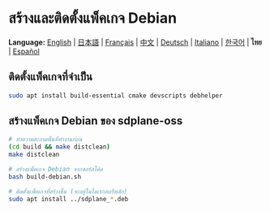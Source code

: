 # สร้างและติดตั้งแพ็คเกจ Debian

**Language:** [English](../en/build-debian-package.md) | [日本語](../ja/build-debian-package.md) | [Français](../fr/build-debian-package.md) | [中文](../zh/build-debian-package.md) | [Deutsch](../de/build-debian-package.md) | [Italiano](../it/build-debian-package.md) | [한국어](../ko/build-debian-package.md) | **ไทย** | [Español](../es/build-debian-package.md)

## ติดตั้งแพ็คเกจที่จำเป็น
```bash
sudo apt install build-essential cmake devscripts debhelper
```

## สร้างแพ็คเกจ Debian ของ sdplane-oss
```bash
# ทำความสะอาดพื้นที่ทำงานก่อน
(cd build && make distclean)
make distclean

# สร้างแพ็คเกจ Debian จากซอร์สโค้ด
bash build-debian.sh

# ติดตั้งแพ็คเกจที่สร้างขึ้น (จะอยู่ในไดเรกทอรีหลัก)
sudo apt install ../sdplane_*.deb
```